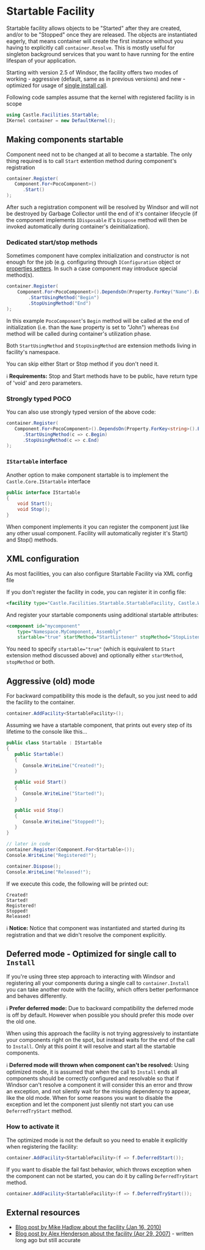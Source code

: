 # Startable Facility

Startable facility allows objects to be "Started" after they are created, and/or to be "Stopped" once they are released. The objects are instantiated eagerly, that means container will create the first instance without you having to explicitly call `container.Resolve`. This is mostly useful for singleton background services that you want to have running for the entire lifespan of your application.

Starting with version 2.5 of Windsor, the facility offers two modes of working - aggressive (default, same as in previous versions) and new - optimized for usage of [single install call](faq.md#how-do-i-interact-with-the-container-i-mean-how-and-where-do-i-actually-call-it).

Following code samples assume that the kernel with registered facility is in scope

```csharp
using Castle.Facilities.Startable;
IKernel container = new DefaultKernel();
```

## Making components startable

Component need not to be changed at all to become a startable. The only thing required is to call `Start` extention method during component's registration

```csharp
container.Register(
   Component.For<PocoComponent>()
      .Start()
);
```

After such a registration component will be resolved by Windsor and will not be destroyed by Garbage Collector until the end of it's container lifecycle (if the component implements `IDisposable` it's `Dispose` method will then be invoked automatically during container's deinitialization).

### Dedicated start/stop methods

Sometimes component have complex initialization and constructor is not enough for the job (e.g. configuring through `IConfiguration` object or [properties setters](inline-dependencies.md#setting-up-properties-property-forkey). In such a case component may introduce special method(s).

```csharp
container.Register(
    Component.For<PocoComponent>().DependsOn(Property.ForKey("Name").Eq("John"))
        .StartUsingMethod("Begin")
        .StopUsingMethod("End")
);
```

In this example `PocoComponent`'s `Begin` method will be called at the end of initialization (i.e. than the `Name` property is set to "John") whereas `End` method will be called during container's utilization phase.

Both `StartUsingMethod` and `StopUsingMethod` are extension methods living in facility's namespace.

You can skip either Start or Stop method if you don't need it.

:information_source: **Requirements:** Stop and Start methods have to be public, have return type of 'void' and zero parameters.

### Strongly typed POCO

You can also use strongly typed version of the above code:

```csharp
container.Register(
   Component.For<PocoComponent>().DependsOn(Property.ForKey<string>().Eq("init value"))
      .StartUsingMethod(c => c.Begin)
      .StopUsingMethod(c => c.End)
);
```

### `IStartable` interface

Another option to make component startable is to implement the `Castle.Core.IStartable` interface

```csharp
public interface IStartable
{
    void Start();
    void Stop();
}
```

When component implements it you can register the component just like any other usual component. Facility will automatically register it's Start() and Stop() methods.

## XML configuration

As most facilities, you can also configure Startable Facility via XML config file

If you don't register the facility in code, you can register it in config file:

```xml
<facility type="Castle.Facilities.Startable.StartableFacility, Castle.Windsor" / >
```

And register your startable components using additional startable attributes:

```xml
<component id="mycomponent"
    type="Namespace.MyComponent, Assembly"
    startable="true" startMethod="StartListener" stopMethod="StopListener" / >
```

You need to specify `startable="true"` (which is equivalent to `Start` extension method discussed above) and optionally either `startMethod`, `stopMethod` or both.

## Aggressive (old) mode

For backward compatibility this mode is the default, so you just need to add the facility to the container.

```csharp
container.AddFacility<StartableFacility>();
```

Assuming we have a startable component, that prints out every step of its lifetime to the console like this...

```csharp
public class Startable : IStartable
{
   public Startable()
   {
      Console.WriteLine("Created!");
   }

   public void Start()
   {
      Console.WriteLine("Started!");
   }

   public void Stop()
   {
      Console.WriteLine("Stopped!");
   }
}

// later in code
container.Register(Component.For<Startable>());
Console.WriteLine("Registered!");

container.Dispose();
Console.WriteLine("Released!");
```

If we execute this code, the following will be printed out:

```
Created!
Started!
Registered!
Stopped!
Released!
```

:information_source: **Notice:** Notice that component was instantiated and started during its registration and that we didn't resolve the component explicitly.

## Deferred mode - Optimized for single call to `Install`

If you're using three step approach to interacting with Windsor and registering all your components during a single call to `container.Install` you can take another route with the facility, which offers better performance and behaves differently.

:information_source: **Prefer deferred mode:** Due to backward compatibility the deferred mode is off by default. However when possible you should prefer this mode over the old one.

When using this approach the facility is not trying aggressively to instantiate your components right on the spot, but instead waits for the end of the call to `Install`. Only at this point it will resolve and start all the startable components.

:information_source: **Deferred mode will thrown when component can't be resolved:** Using optimized mode, it is assumed that when the call to `Install` ends all components should be correctly configured and resolvable so that if Windsor can't resolve a component it will consider this an error and throw an exception, and not silently wait for the missing dependency to appear, like the old mode. When for some reasons you want to disable the exception and let the component just silently not start you can use `DeferredTryStart` method.

### How to activate it

The optimized mode is not the default so you need to enable it explicitly when registering the facility:

```csharp
container.AddFacility<StartableFacility>(f => f.DeferredStart());
```

If you want to disable the fail fast behavior, which throws exception when the component can not be started, you can do it by calling `DeferredTryStart` method.

```csharp
container.AddFacility<StartableFacility>(f => f.DeferredTryStart());
```

## External resources

* [Blog post by Mike Hadlow about the facility (Jan 16, 2010)](http://mikehadlow.blogspot.com/2010/01/10-advanced-windsor-tricks-5-startable.html)
* [Blog post by Alex Henderson about the facility (Apr 29, 2007)](http://blog.bittercoder.com/PermaLink,guid,a621ddda-acb5-4afd-84ff-faafb96a2fa1.aspx) - written long ago but still accurate